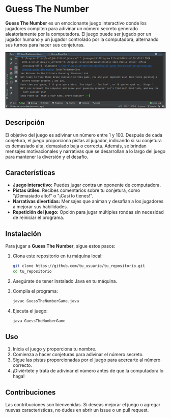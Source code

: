 ﻿# Guess The Number

**Guess The Number** es un emocionante juego interactivo donde los jugadores compiten para adivinar un número secreto generado aleatoriamente por la computadora. El juego puede ser jugado por un jugador humano y un jugador controlado por la computadora, alternando sus turnos para hacer sus conjeturas.

![Agregar un título](https://raw.githubusercontent.com/avsoto/guess-the-number/refs/heads/master/guess-the-number-img.png)

## Descripción

El objetivo del juego es adivinar un número entre 1 y 100. Después de cada conjetura, el juego proporciona pistas al jugador, indicando si su conjetura es demasiado alta, demasiado baja o correcta. Además, se brindan mensajes motivacionales y narrativas que se desarrollan a lo largo del juego para mantener la diversión y el desafío.

## Características

- **Juego interactivo:** Puedes jugar contra un oponente de computadora.
- **Pistas útiles:** Recibes comentarios sobre tu conjetura, como "¡Demasiado alto!" o "¡Casi lo tienes!".
- **Narrativas divertidas:** Mensajes que animan y desafían a los jugadores a mejorar sus habilidades.
- **Repetición del juego:** Opción para jugar múltiples rondas sin necesidad de reiniciar el programa.

## Instalación

Para jugar a **Guess The Number**, sigue estos pasos:

1. Clona este repositorio en tu máquina local:

   ```bash
   git clone https://github.com/tu_usuario/tu_repositorio.git
   cd tu_repositorio

2. Asegúrate de tener instalado Java en tu máquina.
3. Compila el programa:

    ```bash
    javac GuessTheNumberGame.java

4. Ejecuta el juego:

    ```bash
    java GuessTheNumberGame

## Uso

1. Inicia el juego y proporciona tu nombre.
2. Comienza a hacer conjeturas para adivinar el número secreto.
3. Sigue las pistas proporcionadas por el juego para acercarte al número correcto.
4. ¡Diviértete y trata de adivinar el número antes de que la computadora lo haga!

## Contribuciones
Las contribuciones son bienvenidas. Si deseas mejorar el juego o agregar nuevas características, no dudes en abrir un issue o un pull request.

